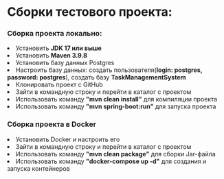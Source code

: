 <H1>Сборки тестового проекта:</H1>
<H3>Сборка проекта локально:</H3>
  <lu>
    <li>Установить <b>JDK 17 или выше</b></li>
    <li>Установить <b>Maven 3.9.8</b></li>
    <li>Установить базу данных Postgres</li>
    <li>Настроить базу данных: создать пользователя(<b>login: postgres, password: postgres</b>), создать базу <b>TaskManagementSystem</b></li>
    <li>Клонировать проект с GitHub</li>
    <li>Зайти в командную строку и перейти в каталог с проектом</li>
    <li>Использовать команду <b>"mvn clean install"</b> для компиляции проекта</li>
    <li>Использовать команду <b>"mvn spring-boot:run"</b> для запуска проекта</li>
  </lu>
<H3>Сборка проекта в Docker</H3>
<lu>
  <li>Установить Docker и настроить его</li>
  <li>Зайти в командную строку и перейти в каталог с проектом</li>
  <li>Использовать команду <b>"mvn clean package"</b> для сборки Jar-файла</li>
  <li>Использовать команду <b>"docker-compose up -d"</b> для создания и запуска контейнеров</li>
</lu>

